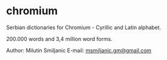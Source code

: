 # chromium
Serbian dictionaries for Chromium - Cyrillic and Latin alphabet.

200.000 words and 3,4 million word forms.

Author: Milutin Smiljanic
E-mail: msmiljanic.gm@gmail.com
